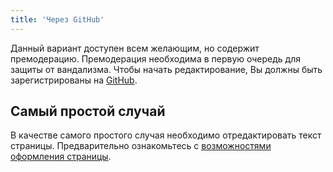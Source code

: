 ```yaml
---
title: 'Через GitHub'
---
```


Данный вариант доступен всем желающим, но содержит премодерацию. Премодерация необходима в первую очередь для защиты от вандализма. Чтобы начать редактирование, Вы должны быть зарегистрированы на [GitHub](https://github.com/).

## Самый простой случай
В качестве самого простого случая необходимо отредактировать текст страницы. Предварительно ознакомьтесь с [возможностями оформления страницы](../markdown).